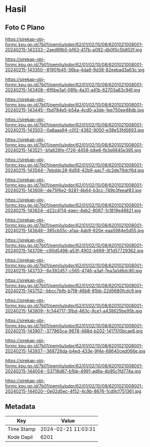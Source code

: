 # Hasil

## Foto C Plano

https://sirekap-obj-formc.kpu.go.id/7b01/pemilu/pdpr/62/01/02/10/08/6201021008001-20240215-143333--2aed99b5-bf63-417b-a092-db0f0c5b802f.jpg

https://sirekap-obj-formc.kpu.go.id/7b01/pemilu/pdpr/62/01/02/10/08/6201021008001-20240215-143350--81901b45-36ba-4da6-9d38-82eebad3a63c.jpg

https://sirekap-obj-formc.kpu.go.id/7b01/pemilu/pdpr/62/01/02/10/08/6201021008001-20240215-143408--6f6be3af-08fb-4a31-a41b-62703a83c94f.jpg

https://sirekap-obj-formc.kpu.go.id/7b01/pemilu/pdpr/62/01/02/10/08/6201021008001-20240215-143445--fbd784e5-b54a-4cd0-a3de-1ee750ee48db.jpg

https://sirekap-obj-formc.kpu.go.id/7b01/pemilu/pdpr/62/01/02/10/08/6201021008001-20240215-143503--0a8aaa94-c0f2-4382-9050-e38e53fd5693.jpg

https://sirekap-obj-formc.kpu.go.id/7b01/pemilu/pdpr/62/01/02/10/08/6201021008001-20240215-143521--bfa628fe-f726-4458-b8e8-fb3e6845e395.jpg

https://sirekap-obj-formc.kpu.go.id/7b01/pemilu/pdpr/62/01/02/10/08/6201021008001-20240215-143544--7ebddc28-6d56-42b9-aac7-dc2de79dcf6d.jpg

https://sirekap-obj-formc.kpu.go.id/7b01/pemilu/pdpr/62/01/02/10/08/6201021008001-20240215-143606--de75f6e2-9281-4b64-b3cc-749b3feeaf83.jpg

https://sirekap-obj-formc.kpu.go.id/7b01/pemilu/pdpr/62/01/02/10/08/6201021008001-20240215-143624--d22c4114-eaec-4eb2-8067-1c1819e48821.jpg

https://sirekap-obj-formc.kpu.go.id/7b01/pemilu/pdpr/62/01/02/10/08/6201021008001-20240215-143646--385cb55c-a1aa-4ab9-920e-eaa5984e5d55.jpg

https://sirekap-obj-formc.kpu.go.id/7b01/pemilu/pdpr/62/01/02/10/08/6201021008001-20240215-143706--c90d5498-a53f-4902-b669-3f1d57729362.jpg

https://sirekap-obj-formc.kpu.go.id/7b01/pemilu/pdpr/62/01/02/10/08/6201021008001-20240215-143733--6e392d57-c565-4746-a3af-7ea3a1d6dc80.jpg

https://sirekap-obj-formc.kpu.go.id/7b01/pemilu/pdpr/62/01/02/10/08/6201021008001-20240215-143752--bbcc7bfb-b7f8-46b8-81bb-22d5680fcdc9.jpg

https://sirekap-obj-formc.kpu.go.id/7b01/pemilu/pdpr/62/01/02/10/08/6201021008001-20240215-143809--fc344717-3fbd-463c-9ce1-a438625be95b.jpg

https://sirekap-obj-formc.kpu.go.id/7b01/pemilu/pdpr/62/01/02/10/08/6201021008001-20240215-143907--377865ca-9678-488d-b202-1417510bcae6.jpg

https://sirekap-obj-formc.kpu.go.id/7b01/pemilu/pdpr/62/01/02/10/08/6201021008001-20240215-143937--368726da-b4ed-433e-9f4e-68640ced066e.jpg

https://sirekap-obj-formc.kpu.go.id/7b01/pemilu/pdpr/62/01/02/10/08/6201021008001-20240215-144004--53718d87-b1bb-4991-ad6a-4b95c1fd774a.jpg

https://sirekap-obj-formc.kpu.go.id/7b01/pemilu/pdpr/62/01/02/10/08/6201021008001-20240215-144020--0e02d5ec-4f52-4c9b-8676-1cd9cf751361.jpg


## Metadata

| Key        | Value               |
| ---------- | ------------------- |
| Time Stamp | 2024-02-21 11:03:31 |
| Kode Dapil | 6201                |



